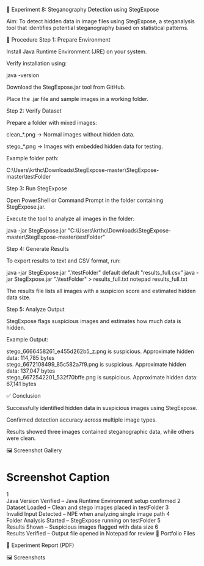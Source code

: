 🧪 Experiment 8: Steganography Detection using StegExpose

Aim:
To detect hidden data in image files using StegExpose, a steganalysis tool that identifies potential steganography based on statistical patterns.

📝 Procedure
Step 1: Prepare Environment

Install Java Runtime Environment (JRE) on your system.

Verify installation using:

java -version


Download the StegExpose.jar tool from GitHub.

Place the .jar file and sample images in a working folder.

Step 2: Verify Dataset

Prepare a folder with mixed images:

clean_*.png → Normal images without hidden data.

stego_*.png → Images with embedded hidden data for testing.

Example folder path:

C:\Users\krthc\Downloads\StegExpose-master\StegExpose-master\testFolder

Step 3: Run StegExpose

Open PowerShell or Command Prompt in the folder containing StegExpose.jar.

Execute the tool to analyze all images in the folder:

java -jar StegExpose.jar "C:\Users\krthc\Downloads\StegExpose-master\StegExpose-master\testFolder"

Step 4: Generate Results

To export results to text and CSV format, run:

java -jar StegExpose.jar ".\testFolder" default default "results_full.csv"
java -jar StegExpose.jar ".\testFolder" > results_full.txt
notepad results_full.txt


The results file lists all images with a suspicion score and estimated hidden data size.

Step 5: Analyze Output

StegExpose flags suspicious images and estimates how much data is hidden.

Example Output:

stego_6666458261_e455d262b5_z.png is suspicious. Approximate hidden data: 114,785 bytes  
stego_6672108499_85c582a7f9.png is suspicious. Approximate hidden data: 137,047 bytes  
stego_6672542201_532f70bffe.png is suspicious. Approximate hidden data: 67,141 bytes

✅ Conclusion

Successfully identified hidden data in suspicious images using StegExpose.

Confirmed detection accuracy across multiple image types.

Results showed three images contained steganographic data, while others were clean.

🖼️ Screenshot Gallery
#	Screenshot	Caption
1	
	Java Version Verified – Java Runtime Environment setup confirmed
2	
	Dataset Loaded – Clean and stego images placed in testFolder
3	
	Invalid Input Detected – NPE when analyzing single image path
4	
	Folder Analysis Started – StegExpose running on testFolder
5	
	Results Shown – Suspicious images flagged with data size
6	
	Results Verified – Output file opened in Notepad for review
📂 Portfolio Files

📄 Experiment Report (PDF)

🖼️ Screenshots

